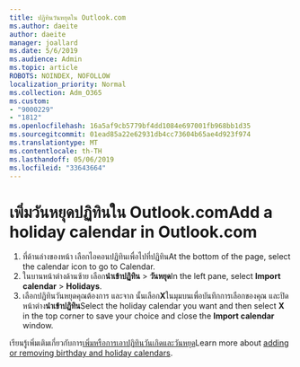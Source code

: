 ```yaml
---
title: ปฏิทินวันหยุดใน Outlook.com
ms.author: daeite
author: daeite
manager: joallard
ms.date: 5/6/2019
ms.audience: Admin
ms.topic: article
ROBOTS: NOINDEX, NOFOLLOW
localization_priority: Normal
ms.collection: Adm_O365
ms.custom:
- "9000229"
- "1812"
ms.openlocfilehash: 16a5af9cb5779bf4dd1084e697001fb968bb1d35
ms.sourcegitcommit: 01ead85a22e62931db4cc73604b65ae4d923f974
ms.translationtype: MT
ms.contentlocale: th-TH
ms.lasthandoff: 05/06/2019
ms.locfileid: "33643664"
---
```

# <a name="add-a-holiday-calendar-in-outlookcom"></a><span data-ttu-id="14794-102">เพิ่มวันหยุดปฏิทินใน Outlook.com</span><span class="sxs-lookup"><span data-stu-id="14794-102">Add a holiday calendar in Outlook.com</span></span>

1. <span data-ttu-id="14794-103">ที่ด้านล่างของหน้า เลือกไอคอนปฏิทินเพื่อไปที่ปฏิทิน</span><span class="sxs-lookup"><span data-stu-id="14794-103">At the bottom of the page, select the calendar icon to go to Calendar.</span></span>
1. <span data-ttu-id="14794-104">ในบานหน้าต่างด้านซ้าย เลือก**นำเข้าปฏิทิน** > **วันหยุด**</span><span class="sxs-lookup"><span data-stu-id="14794-104">In the left pane, select **Import calendar** > **Holidays**.</span></span>
1. <span data-ttu-id="14794-105">เลือกปฏิทินวันหยุดคุณต้องการ และจาก นั้นเลือก**X**ในมุมบนเพื่อบันทึกการเลือกของคุณ และปิดหน้าต่าง**นำเข้าปฏิทิน**</span><span class="sxs-lookup"><span data-stu-id="14794-105">Select the holiday calendar you want and then select **X** in the top corner to save your choice and close the **Import calendar** window.</span></span>

<span data-ttu-id="14794-106">เรียนรู้เพิ่มเติมเกี่ยวกับการ[เพิ่มหรือการเอาปฏิทินวันเกิดและวันหยุด](https://support.office.com/article/b8e636da-fda8-413f-940e-68396efa49a6)</span><span class="sxs-lookup"><span data-stu-id="14794-106">Learn more about [adding or removing birthday and holiday calendars](https://support.office.com/article/b8e636da-fda8-413f-940e-68396efa49a6).</span></span>
